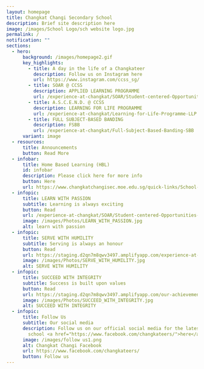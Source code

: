 ```yaml
---
layout: homepage
title: Changkat Changi Secondary School
description: Brief site description here
image: /images/School Logo/sch website logo.jpg
permalink: /
notification: ""
sections:
  - hero:
      background: /images/homepage2.gif
      key_highlights:
        - title: A day in the life of a Changkateer
          description: Follow us on Instagram here
          url: https://www.instagram.com/ccss_sg/
        - title: SOAR @ CCSS
          description: APPLIED LEARNING PROGRAMME
          url: /experience-at-changkat/SOAR/Student-centered-Opportunities-for-AeRospace-Industry/
        - title: A.S.C.E.N.D. @ CCSS
          description: LEARNING FOR LIFE PROGRAMME
          url: /experience-at-changkat/Learning-for-Life-Programme-LLP
        - title: FULL SUBJECT-BASED BANDING
          description: FSBB
          url: /experience-at-changkat/Full-Subject-Based-Banding-SBB
      variant: image
  - resources:
      title: Announcements
      button: Read More
  - infobar:
      title: Home Based Learning (HBL)
      id: infobar
      description: Please click here for more info
      button: Here
      url: https://www.changkatchangisec.moe.edu.sg/quick-links/School-Safety/Guide-to-Home-Based-Learning-HBL/
  - infopic:
      title: LEARN WITH PASSION
      subtitle: Learning is always exciting
      button: Read
      url: /experience-at-changkat/SOAR/Student-centered-Opportunities-for-AeRospace-Industry/
      image: /images/Photos/LEARN_WITH_PASSION.jpg
      alt: learn with passion
  - infopic:
      title: SERVE WITH HUMILITY
      subtitle: Serving is always an honour
      button: Read
      url: https://staging.d2qn7m8qwv3497.amplifyapp.com/experience-at-changkat/Learning-for-Life-Programme-LLP
      image: /images/Photos/SERVE_WITH_HUMILITY.jpg
      alt: SERVE WITH HUMILITY
  - infopic:
      title: SUCCEED WITH INTEGRITY
      subtitle: Success is built upon values
      button: Read
      url: https://staging.d2qn7m8qwv3497.amplifyapp.com/our-achievements/CCA-Achievements
      image: /images/Photos/SUCCEED_WITH_INTEGRITY.jpg
      alt: SUCCEED WITH INTEGRITY
  - infopic:
      title: Follow Us
      subtitle: Our social media
      description: Follow us on our official social media for the latest happenings in
        school <a href="https://www.facebook.com/changkateers/">here</a>!
      image: /images/follow us1.png
      alt: Changkat Changi Facebook
      url: https://www.facebook.com/changkateers/
      button: Follow us
---
```


